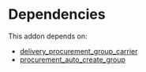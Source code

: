 # Dependencies

This addon depends on:

- [delivery_procurement_group_carrier](https://github.com/bringout/oca-workflow-process)
- [procurement_auto_create_group](https://github.com/bringout/oca-workflow-process)

